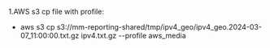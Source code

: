 1.AWS s3 cp file with profile:
  - aws s3 cp s3://mm-reporting-shared/tmp/ipv4_geo/ipv4_geo.2024-03-07_11:00:00.txt.gz ipv4.txt.gz --profile aws_media 
